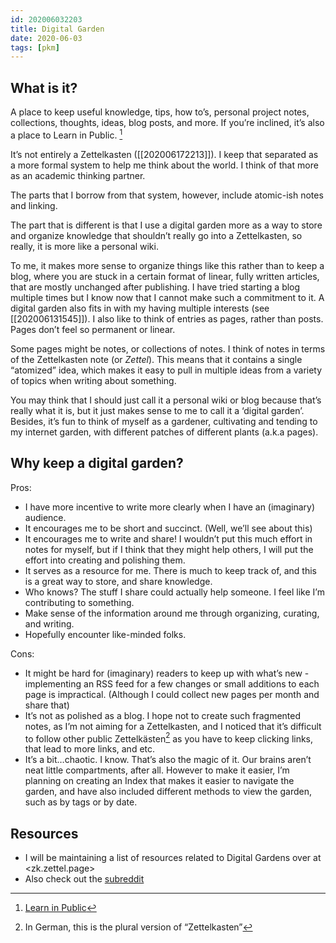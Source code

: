```yaml
---
id: 202006032203
title: Digital Garden
date: 2020-06-03
tags: [pkm]
---
```


## What is it?
A place to keep useful knowledge, tips, how to’s, personal project notes, collections, thoughts, ideas, blog posts, and more. If you’re inclined, it’s also a place to Learn in Public. [^1]

It’s not entirely a Zettelkasten ([[202006172213]]). I keep that separated as a more formal system to help me think about the world. I think of that more as an academic thinking partner.

The parts that I borrow from that system, however, include atomic-ish notes and linking.

The part that is different is that I use a digital garden more as a way to store and organize knowledge that shouldn’t really go into a Zettelkasten, so really, it is more like a personal wiki.

To me, it makes more sense to organize things like this rather than to keep a blog, where you are stuck in a certain format of linear, fully written articles, that are mostly unchanged after publishing. I have tried starting a blog multiple times but I know now that I cannot make such a commitment to it. A digital garden also fits in with my having multiple interests (see [[202006131545]]). I also like to think of entries as pages, rather than posts. Pages don’t feel so permanent or linear.

Some pages might be notes, or collections of notes. I think of notes in terms of the Zettelkasten note (or *Zettel*). This means that it contains a single “atomized” idea, which makes it easy to pull in multiple ideas from a variety of topics when writing about something.

You may think that I should just call it a personal wiki or blog because that’s really what it is, but it just makes sense to me to call it a ‘digital garden’. Besides, it’s fun to think of myself as a gardener, cultivating and tending to my internet garden, with different patches of different plants (a.k.a pages). 

## Why keep a digital garden?

Pros:
- I have more incentive to write more clearly when I have an (imaginary) audience. 
- It encourages me to be short and succinct. (Well, we’ll see about this)
- It encourages me to write and share! I wouldn’t put this much effort in notes for myself, but if I think that they might help others, I will put the effort into creating and polishing them.
- It serves as a resource for me. There is much to keep track of, and this is a great way to store, and share knowledge.
- Who knows? The stuff I share could actually help someone. I feel like I’m contributing to something.
- Make sense of the information around me through organizing, curating, and writing.
- Hopefully encounter like-minded folks. 

Cons:
- It might be hard for (imaginary) readers to keep up with what’s new - implementing an RSS feed for a few changes or small additions to each page is impractical. (Although I could collect new pages per month and share that)
- It’s not as polished as a blog. I hope not to create such fragmented notes, as I’m not aiming for a Zettelkasten, and I noticed that it’s difficult to follow other public Zettelkästen[^2] as you have to keep clicking links, that lead to more links, and etc.
- It’s a bit…chaotic. I know. That’s also the magic of it. Our brains aren’t neat little compartments, after all. However to make it easier, I’m planning on creating an Index that makes it easier to navigate the garden, and have also included different methods to view the garden, such as by tags or by date.

## Resources
- I will be maintaining a list of resources related to Digital Gardens over at <zk.zettel.page>
- Also check out the [subreddit](https://www.reddit.com/r/digital_garden/)

[^1]: [Learn in Public](https://www.swyx.io/writing/learn-in-public/)
[^2]: In German, this is the plural version of “Zettelkasten”